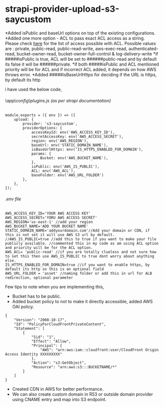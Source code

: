 # strapi-provider-upload-s3-saycustom

*Added isPublic and baseUrl options on top of the existing configurations.
*Added one more option - ACL to pass exact ACL access as a string. Please check [here](https://docs.aws.amazon.com/AmazonS3/latest/dev/acl-overview.html) for the list of access possible with ACL. Possible values are : private,  public-read, public-read-write, aws-exec-read, authenticated-read, bucket-owner-read, bucket-owner-full-control & log-delivery-write
*if #####isPublic is true, ACL will be set to ######public-read and by default its false it will be ######private.
*if both #####isPublic and ACL mentioned priority will be for ACL and if incorrect ACL added, it depends on how AWS throws error.
*Added #####isBaseUrlHttps for deciding if the URL is https, by default its http

i have used the below code,

###### \app\config\plugins.js (as per strapi documentation)
```
module.exports = ({ env }) => ({
    upload: {
        provider: 's3-saycustom',
        providerOptions: {
            accessKeyId: env('AWS_ACCESS_KEY_ID'),
            secretAccessKey: env('AWS_ACCESS_SECRET'),
            region: env('AWS_REGION'),
            baseUrl: env('STATIC_DOMAIN_NAME'),
            isBaseUrlHttps: env('IS_HTTPS_ENABLED_FOR_DOMAIN'),
            params: {
                Bucket: env('AWS_BUCKET_NAME'),
            },
            isPublic: env('AWS_IS_PUBLIC'),
            ACL: env('AWS_ACL'),
            baseFolder: env('AWS_URL_FOLDER')
        },
    },
});
```
###### .env file
```
AWS_ACCESS_KEY_ID='YOUR AWS ACCESS KEY'
AWS_ACCESS_SECRET='YORU AWS ACCESS SECRET'
AWS_REGION='us-east-1' //add your region
AWS_BUCKET_NAME='ADD YOUR BUCKET NAME'
STATIC_DOMAIN_NAME='addyourdomain.com'//Add your domain or CDN, if this is not set it will use AWS S3 url by default.
//AWS_IS_PUBLIC=true //add this to true if you want to make your file publicly available. //commented this in my code as am using ACL option and priority will be for the ACL option.
AWS_ACL= 'public-read' //if you are totally clueless and not sure how to set this then use AWS_IS_PUBLIC to true dont worry about anything else.
IS_HTTPS_ENABLED_FOR_DOMAIN=true //if you want to enable https, by default its http so this is an optional field
AWS_URL_FOLDER = 'asset' //naming folder or add this in url for ALB redirection, optional parameter
```

Few tips to note when you are implementing this,
- Bucket has to be public.
- Added bucket policy to not to make it directly accessible, added AWS OAI policy.
```
{
    "Version": "2008-10-17",
    "Id": "PolicyForCloudFrontPrivateContent",
    "Statement": [
        {
            "Sid": "1",
            "Effect": "Allow",
            "Principal": {
                "AWS": "arn:aws:iam::cloudfront:user/CloudFront Origin Access Identity XXXXXXXXX"
            },
            "Action": "s3:GetObject",
            "Resource": "arn:aws:s3:::BUCKETNAME/*"
        }
    ]
}
```
- Created CDN in AWS for better performance.
- We can also create custom domain in R53 or outside domain provider using CNAME entry and map into S3 endpoint.
